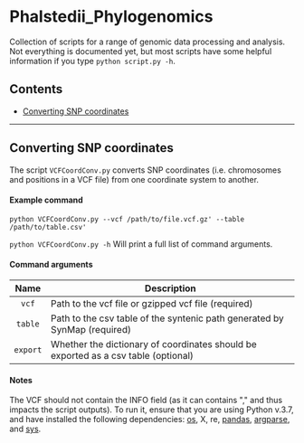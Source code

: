 # Phalstedii_Phylogenomics
Collection of scripts for a range of genomic data processing and analysis.
Not everything is documented yet, but most scripts have some helpful information if you type `python script.py -h`.

## Contents

* [Converting SNP coordinates](#Converting-SNP-coordinates)

___
## Converting SNP coordinates
The script `VCFCoordConv.py` converts SNP coordinates (i.e. chromosomes and positions in a VCF file) from one coordinate system to another.

#### Example command
`python VCFCoordConv.py --vcf /path/to/file.vcf.gz' --table /path/to/table.csv'`

`python VCFCoordConv.py -h` Will print a full list of command arguments.

#### Command arguments
| Name | Description |
| :--: | ----------- | 
| `vcf` | Path to the vcf file or gzipped vcf file (required) |
| `table`  | Path to the csv table of the syntenic path generated by SynMap (required) |
| `export`  | Whether the dictionary of coordinates should be exported as a csv table (optional) |

#### Notes
The VCF should not contain the INFO field (as it can contains "," and thus impacts the script outputs). To run it, ensure that you are using Python v.3.7, and have installed the following dependencies: [os](https://docs.python.org/3/library/os.html), X, re, [pandas](https://pandas.pydata.org/), [argparse](https://docs.python.org/3/library/argparse.html), and [sys](https://docs.python.org/3/library/sys.html).
